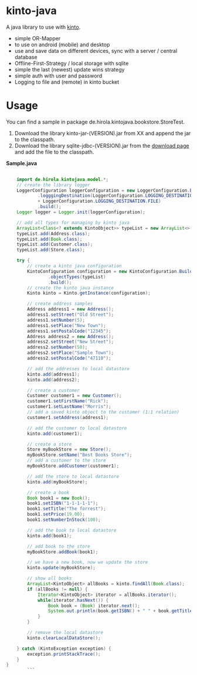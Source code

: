 # kinto-java
A java library to use with [kinto](https://github.com/Kinto/kinto).

- simple OR-Mapper
- to use on android (mobile) and desktop
- use and save data on different devices, sync with a server / central database
- Offline-First-Strategy / local storage with sqlite
- simple the last (newest) update wins strategy
- simple auth with user and password
- Logging to file and (remote) in kinto bucket

Usage
============

You can find a sample in package de.hirola.kintojava.bookstore.StoreTest.

1.  Download the library kinto-jar-(VERSION).jar from XX and append the jar to the classpath.
2.  Download the library sqlite-jdbc-(VERSION).jar from the [download page](https://github.com/xerial/sqlite-jdbc/releases) and add the file to the classpath.


**Sample.java**

```java
    
    import de.hirola.kintojava.model.*;
    // create the library logger
    LoggerConfiguration loggerConfiguration = new LoggerConfiguration.Builder("kintojava-logs")
            .logggingDestination(LoggerConfiguration.LOGGING_DESTINATION.CONSOLE 
            + LoggerConfiguration.LOGGING_DESTINATION.FILE)
            .build();
    Logger logger = Logger.init(loggerConfiguration);

    // add all types for managing by kinto java
    ArrayList<Class<? extends KintoObject>> typeList = new ArrayList<>();
    typeList.add(Address.class);
    typeList.add(Book.class);
    typeList.add(Customer.class);
    typeList.add(Store.class);

    try {
        // create a kinto java configuration
        KintoConfiguration configuration = new KintoConfiguration.Builder("StoreTest")
                .objectTypes(typeList)
                .build();
        // create the kinto java instance
        Kinto kinto = Kinto.getInstance(configuration);

        // create address samples
        Address address1 = new Address();
        address1.setStreet("Old Street");
        address1.setNumber(5);
        address1.setPlace("New Town");
        address1.setPostalCode("12345");
        Address address2 = new Address();
        address2.setStreet("New Street");
        address2.setNumber(50);
        address2.setPlace("Sample Town");
        address2.setPostalCode("47110");

        // add the addresses to local datastore
        kinto.add(address1);
        kinto.add(address2);

        // create a customer
        Customer customer1 = new Customer();
        customer1.setFirstName("Rick");
        customer1.setLastName("Morris");
        // add a saved kinto object to the customer (1:1 relation)
        customer1.setAddress(address1);

        // add the customer to local datastore
        kinto.add(customer1);

        // create a store
        Store myBookStore = new Store();
        myBookStore.setName("Best Books Store");
        // add a customer to the store
        myBookStore.addCustomer(customer1);

        // add the store to local datastore
        kinto.add(myBookStore);

        // create a book
        Book book1 = new Book();
        book1.setISBN("1-1-1-1-1");
        book1.setTitle("The forrest");
        book1.setPrice(19.00);
        book1.setNumberInStock(100);

        // add the book to local datastore
        kinto.add(book1);

        // add book to the store
        myBookStore.addBook(book1);

        // we have a new book, now we update the store
        kinto.update(myBookStore);

        // show all books
        ArrayList<KintoObject> allBooks = kinto.findAll(Book.class);
        if (allBooks != null) {
            Iterator<KintoObject> iterator = allBooks.iterator();
            while(iterator.hasNext()) {
                Book book = (Book) iterator.next();
                System.out.println(book.getISBN() + " " + book.getTitle());
            }
        }

        // remove the local datastore
        kinto.clearLocalDataStore();

    } catch (KintoException exception) {
        exception.printStackTrace();
    }
}
        ```    

